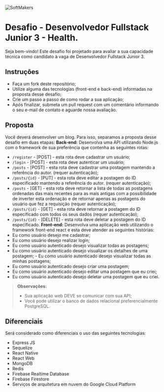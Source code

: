 ![SoftMakers](https://www.softmakers.com.br/assets/img/logotipo14xxhdpi.png)
# Desafio - Desenvolvedor Fullstack Junior 3 - Health.
Seja bem-vindo! Este desafio foi projetado para avaliar a sua capacidade técnica como candidato à vaga de Desenvolvedor Fullstack Junior 3.
## Instruções
- Faça um fork deste repositório;
- Utilize alguma das tecnologias (front-end e back-end) informadas na proposta desse desafio;
- Crie um passo a passo de como rodar a sua aplicação;
- Após finalizar, submeta um pull request com um comentário informando o seu e-mail de contato e aguarde nossa avaliação.
## Proposta
Você deverá desenvolver um blog. Para isso, separamos a proposta desse desafio em duas etapas:
**Back-end:**
Desenvolva uma API utilizando Node.js com o framework de sua preferência que contenha as seguintes rotas:
- `/register` - [POST] - esta rota deve cadastrar um usuário;
- `/login` - [POST] - esta rota deve autenticar um usuário;
- `/posts` - [POST] - esta rota deve cadastrar uma postagem mantendo a referência do autor. (requer autenticação);
- `/posts/{id}` - [PUT] - esta rota deve editar a postagem do ID especificado mantendo a referência do autor. (requer autenticação);
- `/posts` - [GET] - esta rota deve retornar a lista de todas as postagens ordenadas das mais recentes para as mais antigas com a possibilidade de inverter esta ordenação e de retornar apenas as postagens do usuário que fez a requisição (requer autenticação);
- `/posts/{id}` - [GET] - esta rota deve retornar a postagem do ID especificado com todos os seus dados (requer autenticação);
- `/posts/{id}` - [DELETE] - esta rota deve deletar a postagem do ID especificado.
**Front-end:**
Desenvolva uma aplicação web utilizando o framework front-end react e esta deve atender as seguintes histórias:
- Eu como usuário desejo me cadastrar;
- Eu como usuário desejo realizar login;
- Eu como usuário autenticado desejo visualizar todas as postagens;
- Eu como usuário autenticado desejo visualizar os detalhes de uma postagem; - Eu como usuário autenticado desejo visualizar todas as minhas postagens;
- Eu como usuário autenticado desejo criar uma postagem;
- Eu como usuário autenticado desejo editar uma postagem que eu criei;
- Eu como usuário autenticado desejo deletar uma postagem que eu criei.
> **Observações:**
> - Sua aplicação web DEVE se comunicar com sua API;
> - Você pode utilizar o banco de dados relacional preferencialmente PostgreSQL.
## Diferenciais
Será considerado como diferenciais o uso das seguintes tecnologias:
- Express JS
- Sequelize
- React Native
- React Web
- MongoDB
- Redis
- Firebase Realtime Database
- Firebase Firestore
- Serviços de arquitetura em nuvem do Google Cloud Platform
